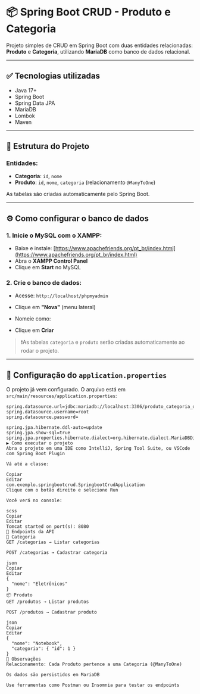 # 📦 Spring Boot CRUD - Produto e Categoria

Projeto simples de CRUD em Spring Boot com duas entidades relacionadas: **Produto** e **Categoria**, utilizando **MariaDB** como banco de dados relacional.

---

## ✅ Tecnologias utilizadas

- Java 17+
- Spring Boot
- Spring Data JPA
- MariaDB
- Lombok
- Maven

---

## 📁 Estrutura do Projeto

### Entidades:
- **Categoria**: `id`, `nome`
- **Produto**: `id`, `nome`, `categoria` (relacionamento `@ManyToOne`)

As tabelas são criadas automaticamente pelo Spring Boot.

---

## ⚙️ Como configurar o banco de dados

### 1. Inicie o MySQL com o XAMPP:
- Baixe e instale: [https://www.apachefriends.org/pt_br/index.html](https://www.apachefriends.org/pt_br/index.html)
- Abra o **XAMPP Control Panel**
- Clique em **Start** no MySQL

### 2. Crie o banco de dados:
- Acesse: `http://localhost/phpmyadmin`
- Clique em **"Nova"** (menu lateral)
- Nomeie como:

- Clique em **Criar**

> ❗️As tabelas `categoria` e `produto` serão criadas automaticamente ao rodar o projeto.

---

## 🧪 Configuração do `application.properties`

O projeto já vem configurado. O arquivo está em `src/main/resources/application.properties`:

```properties
spring.datasource.url=jdbc:mariadb://localhost:3306/produto_categoria_db
spring.datasource.username=root
spring.datasource.password=

spring.jpa.hibernate.ddl-auto=update
spring.jpa.show-sql=true
spring.jpa.properties.hibernate.dialect=org.hibernate.dialect.MariaDBDialect
▶️ Como executar o projeto
Abra o projeto em uma IDE como IntelliJ, Spring Tool Suite, ou VSCode com Spring Boot Plugin

Vá até a classe:

Copiar
Editar
com.exemplo.springbootcrud.SpringbootCrudApplication
Clique com o botão direito e selecione Run

Você verá no console:

scss
Copiar
Editar
Tomcat started on port(s): 8080
🔁 Endpoints da API
📂 Categoria
GET /categorias → Listar categorias

POST /categorias → Cadastrar categoria

json
Copiar
Editar
{
  "nome": "Eletrônicos"
}
📦 Produto
GET /produtos → Listar produtos

POST /produtos → Cadastrar produto

json
Copiar
Editar
{
  "nome": "Notebook",
  "categoria": { "id": 1 }
}
📌 Observações
Relacionamento: Cada Produto pertence a uma Categoria (@ManyToOne)

Os dados são persistidos em MariaDB

Use ferramentas como Postman ou Insomnia para testar os endpoints
